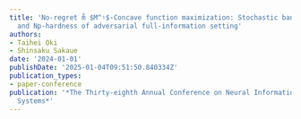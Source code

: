 ```yaml
---
title: 'No-regret m̊ $M^♮$-Concave function maximization: Stochastic bandit algorithms
  and Np-hardness of adversarial full-information setting'
authors:
- Taihei Oki
- Shinsaku Sakaue
date: '2024-01-01'
publishDate: '2025-01-04T09:51:50.840334Z'
publication_types:
- paper-conference
publication: '*The Thirty-eighth Annual Conference on Neural Information Processing
  Systems*'
---
```

